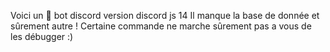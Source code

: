 Voici un 🤖 bot discord version discord js 14 
Il manque la base de donnée et sûrement autre !
Certaine commande ne marche sûrement pas a vous de les débugger :)
